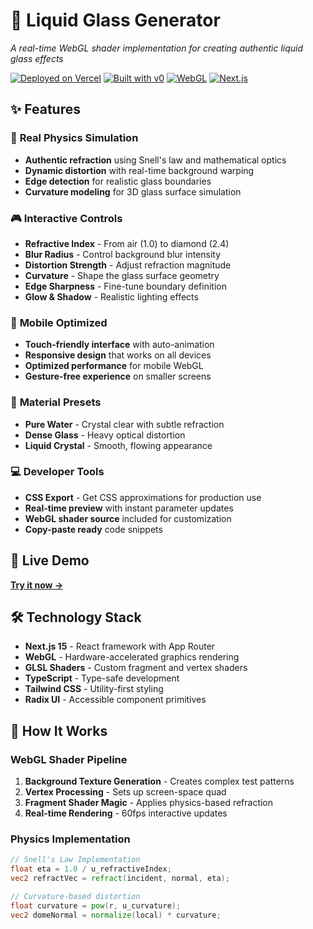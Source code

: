 # 🌊 Liquid Glass Generator

*A real-time WebGL shader implementation for creating authentic liquid glass effects*

[![Deployed on Vercel](https://img.shields.io/badge/Deployed%20on-Vercel-black?style=for-the-badge&logo=vercel)](https://vercel.com/johnas/v0-liquid-glass-generator)
[![Built with v0](https://img.shields.io/badge/Built%20with-v0.dev-black?style=for-the-badge)](https://v0.dev/chat/projects/RIunPoehfXW)
[![WebGL](https://img.shields.io/badge/WebGL-Powered-blue?style=for-the-badge&logo=webgl)](https://www.khronos.org/webgl/)
[![Next.js](https://img.shields.io/badge/Next.js-15-black?style=for-the-badge&logo=next.js)](https://nextjs.org/)

## ✨ Features

### 🔬 **Real Physics Simulation**
- **Authentic refraction** using Snell's law and mathematical optics
- **Dynamic distortion** with real-time background warping
- **Edge detection** for realistic glass boundaries
- **Curvature modeling** for 3D glass surface simulation

### 🎮 **Interactive Controls**
- **Refractive Index** - From air (1.0) to diamond (2.4)
- **Blur Radius** - Control background blur intensity
- **Distortion Strength** - Adjust refraction magnitude
- **Curvature** - Shape the glass surface geometry
- **Edge Sharpness** - Fine-tune boundary definition
- **Glow & Shadow** - Realistic lighting effects

### 📱 **Mobile Optimized**
- **Touch-friendly interface** with auto-animation
- **Responsive design** that works on all devices
- **Optimized performance** for mobile WebGL
- **Gesture-free experience** on smaller screens

### 🎨 **Material Presets**
- **Pure Water** - Crystal clear with subtle refraction
- **Dense Glass** - Heavy optical distortion
- **Liquid Crystal** - Smooth, flowing appearance

### 💻 **Developer Tools**
- **CSS Export** - Get CSS approximations for production use
- **Real-time preview** with instant parameter updates
- **WebGL shader source** included for customization
- **Copy-paste ready** code snippets

## 🚀 Live Demo

**[Try it now →](https://vercel.com/johnas/v0-liquid-glass-generator)**

## 🛠️ Technology Stack

- **Next.js 15** - React framework with App Router
- **WebGL** - Hardware-accelerated graphics rendering
- **GLSL Shaders** - Custom fragment and vertex shaders
- **TypeScript** - Type-safe development
- **Tailwind CSS** - Utility-first styling
- **Radix UI** - Accessible component primitives

## 📖 How It Works

### WebGL Shader Pipeline

1. **Background Texture Generation** - Creates complex test patterns
2. **Vertex Processing** - Sets up screen-space quad
3. **Fragment Shader Magic** - Applies physics-based refraction
4. **Real-time Rendering** - 60fps interactive updates

### Physics Implementation

```glsl
// Snell's Law Implementation
float eta = 1.0 / u_refractiveIndex;
vec2 refractVec = refract(incident, normal, eta);

// Curvature-based distortion
float curvature = pow(r, u_curvature);
vec2 domeNormal = normalize(local) * curvature;

